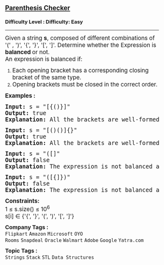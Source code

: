 <h2><a href="https://www.geeksforgeeks.org/problems/parenthesis-checker2744/1?page=1&difficulty=Basic,Easy&sortBy=submissions">Parenthesis Checker</a></h2><h3>Difficulty Level : Difficulty: Easy</h3><hr><div class="problems_problem_content__Xm_eO"><p><span style="font-size: 14pt;">Given a string <strong>s</strong>, composed of different combinations of '(' , ')', '{', '}', '[', ']'. Determine whether the Expression is <strong>balanced </strong>or not.<br>An expression is balanced if:</span></p>
<ol>
<li><span style="font-size: 14pt;">Each opening bracket has a corresponding closing bracket of the same type.</span></li>
<li><span style="font-size: 14pt;">Opening brackets must be closed in the correct order.</span></li>
</ol>
<p><span style="font-size: 14pt;"><strong>Examples :</strong></span></p>
<pre><span style="font-size: 14pt;"><strong>Input: </strong>s = "[{()}]"
<strong>Output:</strong> true
<strong>Explanation: </strong>All the brackets are well-formed.</span></pre>
<pre><span style="font-size: 14pt;"><strong>Input: </strong>s = "[()()]{}"
<strong>Output:</strong> true
<strong>Explanation: </strong>All the brackets are well-formed.<br></span></pre>
<pre><span style="font-size: 14pt;"><strong>Input:</strong> s = "([]"<br><strong>Output: </strong>false<br><strong>Explanation: </strong>The expression is not balanced as there is a missing ')' at the end.<br></span></pre>
<pre><span style="font-size: 14pt;"><strong>Input:</strong> s = "([{]})"<br><strong>Output: </strong>false<br><strong>Explanation: </strong>The expression is not balanced as there is a closing ']' before the closing '}'.<br></span></pre>
<p><span style="font-size: 14pt;"><strong>Constraints:</strong><br>1 ≤ s.size() ≤ 10<sup>6<br></sup>s[i] ∈ {'{', '}', '(', ')', '[', ']'}</span></p></div><p><span style=font-size:18px><strong>Company Tags : </strong><br><code>Flipkart</code>&nbsp;<code>Amazon</code>&nbsp;<code>Microsoft</code>&nbsp;<code>OYO Rooms</code>&nbsp;<code>Snapdeal</code>&nbsp;<code>Oracle</code>&nbsp;<code>Walmart</code>&nbsp;<code>Adobe</code>&nbsp;<code>Google</code>&nbsp;<code>Yatra.com</code>&nbsp;<br><p><span style=font-size:18px><strong>Topic Tags : </strong><br><code>Strings</code>&nbsp;<code>Stack</code>&nbsp;<code>STL</code>&nbsp;<code>Data Structures</code>&nbsp;